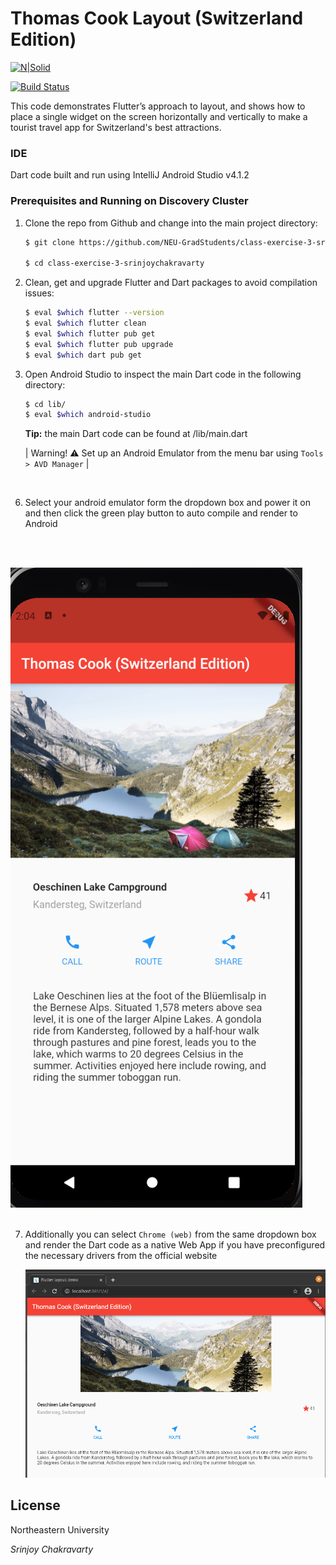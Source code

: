 # Thomas Cook Layout (Switzerland Edition)

[![N|Solid](https://cldup.com/dTxpPi9lDf.thumb.png)](https://nodesource.com/products/nsolid)

[![Build Status](https://travis-ci.org/joemccann/dillinger.svg?branch=master)](https://travis-ci.org/joemccann/dillinger)

This code demonstrates Flutter’s approach to layout, and shows how to place a single widget on the screen horizontally and vertically to make a tourist travel app for Switzerland's best attractions.

### IDE

Dart code built and run using IntelliJ Android Studio v4.1.2

### Prerequisites and Running on Discovery Cluster

1. Clone the repo from Github and change into the main project directory:
    ```sh
    $ git clone https://github.com/NEU-GradStudents/class-exercise-3-srinjoychakravarty.git

    $ cd class-exercise-3-srinjoychakravarty
    ```

2. Clean, get and upgrade Flutter and Dart packages to avoid compilation issues:
    ```sh
    $ eval $which flutter --version
    $ eval $which flutter clean
    $ eval $which flutter pub get
    $ eval $which flutter pub upgrade
    $ eval $which dart pub get
    ```
3.  Open Android Studio to inspect the main Dart code in the following directory:
    ```sh
    $ cd lib/
    $ eval $which android-studio
    ```

    **Tip:** the main Dart code can be found at /lib/main.dart

    | Warning! :warning: Set up an Android Emulator from the menu bar using `Tools > AVD Manager`  |

<br/>

6. Select your android emulator form the dropdown box and power it on and then click the green play button to auto compile and render to Android
<br/>
<br/>

   ![Android](android.png)
<br/>
<br/>

7. Additionally you can select `Chrome (web)` from the same dropdown box and render the Dart code as a native Web App if you have preconfigured the necessary drivers from the official website
    <br/>

    ![Chrome](chrome.png)
    <br/>

License
----

Northeastern University

_Srinjoy Chakravarty_